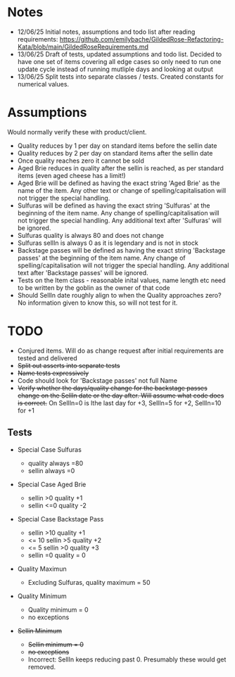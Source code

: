 # Notes

- 12/06/25 Initial notes, assumptions and todo list after reading requirements: https://github.com/emilybache/GildedRose-Refactoring-Kata/blob/main/GildedRoseRequirements.md
- 13/06/25 Draft of tests, updated assumptions and todo list. Decided to have one set of items covering all edge cases so only need to run one update cycle instead of running mutliple days and looking at output
- 13/06/25 Split tests into separate classes / tests. Created constants for numerical values.

# Assumptions 
Would normally verify these with product/client.

- Quality reduces by 1 per day on standard items before the sellin date
- Quality reduces by 2 per day on standard items after the sellin date
- Once quality reaches zero it cannot be sold
- Aged Brie reduces in quality after the sellin is reached, as per standard items (even aged cheese has a limit!)
- Aged Brie will be defined as having the exact string 'Aged Brie' as the name of the item. Any other text or change of spelling/capitalisation will not trigger the special handling.
- Sulfuras will be defined as having the exact string 'Sulfuras' at the beginning of the item name. Any change of spelling/capitalisation will not trigger the special handling. Any additional text after 'Sulfuras' will be ignored. 
- Sulfuras quality is always 80 and does not change
- Sulfuras sellIn is always 0 as it is legendary and is not in stock
- Backstage passes will be defined as having the exact string 'Backstage passes'  at the beginning of the item name. Any change of spelling/capitalisation will not trigger the special handling. Any additional text after 'Backstage passes' will be ignored. 
- Tests on the Item class - reasonable inital values, name length etc need to be written by the goblin as the owner of that code
- Should SellIn date roughly align to when the Quality approaches zero? No information given to know this, so will not test for it.


# TODO

- Conjured items. Will do as change request after initial requirements are tested and delivered
- ~~Split out asserts into separate tests~~
- ~~Name tests expressively~~
- Code should look for 'Backstage passes' not full Name
- ~~Verify whether the days/quality change for the backstage passes change on the SellIn date or the day after. Will assume what code does is correct.~~  On  SellIn=0 is lthe last day for +3, SellIn=5 for +2, SellIn=10 for +1

## Tests

- Special Case Sulfuras
  - quality always =80
  - sellin always =0

- Special Case Aged Brie
  - sellin >0  quality +1
  - sellin <=0 quality -2

- Special Case Backstage Pass
  - sellin >10  quality +1
  - <= 10  sellin >5  quality +2
  - <= 5 sellin >0 quality +3
  - sellin =0 quality = 0

- Quality Maximun
  - Excluding Sulfuras, quality maximum = 50

- Quality Minimum
  - Quality minimum = 0
  - no exceptions


- ~~Sellin Minimum~~
  - ~~Sellin minimum = 0~~
  - ~~no exceptions~~ 
  - Incorrect: SellIn keeps reducing past 0. Presumably these would get removed.







